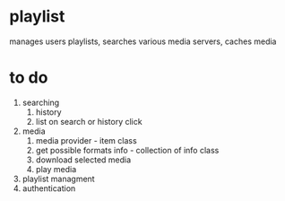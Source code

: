 # playlist
manages users playlists, searches various media servers, caches media

# to do
1. searching
   1. history
   2. list on search or history click
2. media
   1. media provider - item class
   2. get possible formats info - collection of info class
   3. download selected media
   4. play media
3. playlist managment
4. authentication
